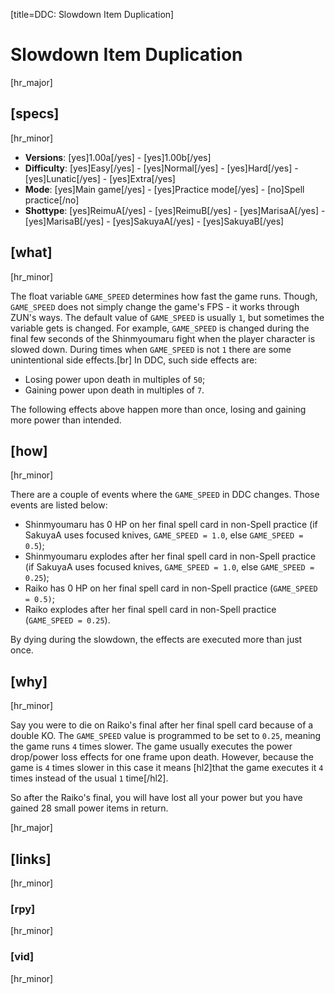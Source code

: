 [title=DDC: Slowdown Item Duplication]
# Slowdown Item Duplication
[hr_major]

## [specs]
[hr_minor]

* **Versions**: [yes]1.00a[/yes] - [yes]1.00b[/yes]
* **Difficulty**: [yes]Easy[/yes] - [yes]Normal[/yes] - [yes]Hard[/yes] - [yes]Lunatic[/yes] - [yes]Extra[/yes]
* **Mode**: [yes]Main game[/yes] -  [yes]Practice mode[/yes] - [no]Spell practice[/no]
* **Shottype**: [yes]ReimuA[/yes] - [yes]ReimuB[/yes] - [yes]MarisaA[/yes] - [yes]MarisaB[/yes] - [yes]SakuyaA[/yes] - [yes]SakuyaB[/yes]

## [what]
[hr_minor]

The float variable ``GAME_SPEED`` determines how fast the game runs. Though, ``GAME_SPEED`` does not simply change the game's FPS - it works through ZUN's ways. The default value of ``GAME_SPEED`` is usually ``1``, but sometimes the variable gets is changed. For example, ``GAME_SPEED`` is changed during the final few seconds of the Shinmyoumaru fight when the player character is slowed down.
During times when ``GAME_SPEED`` is not ``1`` there are some unintentional side effects.[br]
In DDC, such side effects are:
+ Losing power upon death in multiples of ``50``;
+ Gaining power upon death in multiples of ``7``.

The following effects above happen more than once, losing and gaining more power than intended.

## [how]
[hr_minor]

There are a couple of events where the ``GAME_SPEED`` in DDC changes. Those events are listed below:
+ Shinmyoumaru has 0 HP on her final spell card in non-Spell practice (if SakuyaA uses focused knives, ``GAME_SPEED = 1.0``, else ``GAME_SPEED = 0.5``);
+ Shinmyoumaru explodes after her final spell card in non-Spell practice (if SakuyaA uses focused knives, ``GAME_SPEED = 1.0``, else ``GAME_SPEED = 0.25``); 
+ Raiko has 0 HP on her final spell card in non-Spell practice (``GAME_SPEED = 0.5)``;
+ Raiko explodes after her final spell card in non-Spell practice (``GAME_SPEED = 0.25``).

By dying during the slowdown, the effects are executed more than just once.


## [why]
[hr_minor]

Say you were to die on Raiko's final after her final spell card because of a double KO.
The ``GAME_SPEED`` value is programmed to be set to ``0.25``, meaning the game runs ``4`` times slower. The game usually executes the power drop/power loss effects for one frame upon death. However, because the game is ``4`` times slower in this case it means [hl2]that the game executes it ``4`` times instead of the usual ``1`` time[/hl2].

So after the Raiko's final, you will have lost all your power but you have gained 28 small power items in return.


[hr_major]
## [links]
[hr_minor]
### [rpy]
[hr_minor]
### [vid]
[hr_minor]
